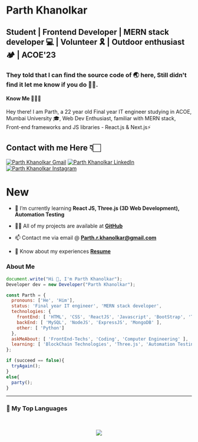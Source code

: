 # Parth Khanolkar
## Student | Frontend Developer | MERN stack developer 💻 | Volunteer 🎗️ | Outdoor enthusiast 🏕️ | ACOE'23

### They told that I can find the source code of 🌏 here, Still didn't find it let me know if you do 🙏🏻.

#### Know Me 🙋🏻‍♂️
Hey there! I am Parth, a 22 year old Final year IT engineer studying in ACOE, Mumbai University 🎓,
Web Dev Enthusiast, familiar with MERN stack, Front-end frameworks and JS libraries - React.js & Next.js⚡



## Contact with me Here 👇🏻


<a href="mailto:parth.r.khanolkar@gmail.com">![Parth Khanolkar Gmail](https://user-images.githubusercontent.com/65060103/126262505-014b0278-1ace-4bc4-92dc-438ce47e00e3.png)</a> <a href="https://www.linkedin.com/in/parthkhanolkar/">![Parth Khanolkar LinkedIn](https://user-images.githubusercontent.com/65060103/126262769-03da501e-12a1-4ece-8745-497c7d2e203e.png)</a> <a href="https://www.instagram.com/parthkhanolkar/">![Parth Khanolkar Instagram](https://user-images.githubusercontent.com/65060103/126262775-fe918a4f-007a-4df2-83e9-a1a0ea4fc7a7.png)</a>  







# New




- 🌱 I’m currently learning **React JS, Three.js (3D Web Development), Automation Testing**

- 👨‍💻 All of my projects are available at **[GitHub](https://github.com/parth-khanolkar)**

- 📫 Contact me via email @ **Parth.r.khanolkar@gmail.com**

- 📄 Know about my experiences **[Resume](https://drive.google.com/file/d/1ZVcGbxY69H9QrqbDj8kXsTZtz3gCI4yu/view?usp=drive_link)**



<h3 align="left">About Me</h3>

``` javascript
document.write("Hi 👋, I'm Parth Khanolkar");
Developer dev = new Developer("Parth Khanolkar");

const Parth = {
  pronouns: ['He', 'Him'],
  status: 'Final year IT engineer', 'MERN stack developer',
  technologies: {
    frontEnd: [ 'HTML', 'CSS', 'ReactJS', 'Javascript', 'BootStrap', 'Tailwind CSS', 'Material UI' ],
    backEnd: [ 'MySQL', 'NodeJS', 'ExpressJS', 'MongoDB' ],
    other: [ 'Python']
  },
  askMeAbout: [ 'FrontEnd-Techs', 'Coding', 'Computer Engineering' ],
  learning: [ 'BlockChain Technologies', 'Three.js', 'Automation Testing' ]    
};

if (succeed == false){
  tryAgain();
}
else{
  party();
}
```


---

### 🔡 My Top Languages
<br>
<p align="center" >  
  <a href="https://github.com/parth-khanolkar/github-readme-stats"> 
<img src="https://github-readme-stats.vercel.app/api/top-langs/?username=AtharvaUtekar&show_icons=true&theme=dracula"/>
  </a>
  </p>
